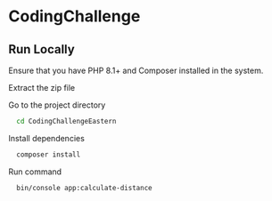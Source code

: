 
# CodingChallenge 



## Run Locally

Ensure that you have PHP 8.1+ and Composer installed in the system.

Extract the zip file 


Go to the project directory

```bash
  cd CodingChallengeEastern
```

Install dependencies

```bash
  composer install
```

Run command

```bash
  bin/console app:calculate-distance
```

